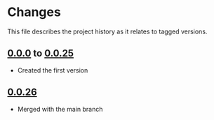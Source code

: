 # Changes
This file describes the project history as it relates to tagged versions.

## [0.0.0](.) to [0.0.25](.)
- Created the first version

## [0.0.26](.)
- Merged with the main branch
